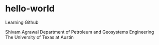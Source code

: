 # hello-world
Learning Github

Shivam Agrawal
Department of Petroleum and Geosystems Engineering
The University of Texas at Austin
